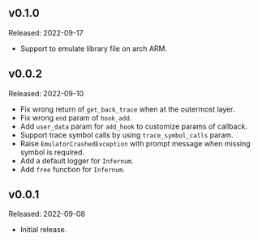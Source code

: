 ## v0.1.0

Released: 2022-09-17

- Support to emulate library file on arch ARM.

## v0.0.2

Released: 2022-09-10

- Fix wrong return of ``get_back_trace`` when at the outermost layer.
- Fix wrong ``end`` param of ``hook_add``.
- Add ``user_data`` param for ``add_hook`` to customize params of callback.
- Support trace symbol calls by using ``trace_symbol_calls`` param.
- Raise ``EmulatorCrashedException`` with prompt message when missing symbol is required.
- Add a default logger for ``Infernum``.
- Add ``free`` function for ``Infernum``.

## v0.0.1

Released: 2022-09-08

- Initial release.
